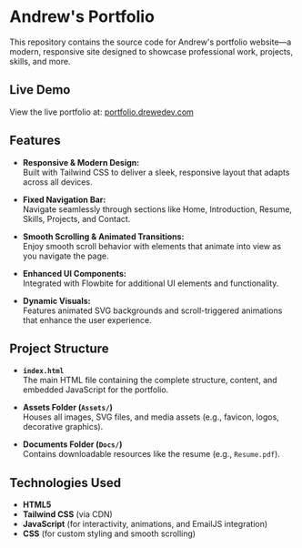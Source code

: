 # Andrew's Portfolio

This repository contains the source code for Andrew's portfolio website—a modern, responsive site designed to showcase professional work, projects, skills, and more.

## Live Demo

View the live portfolio at: [portfolio.drewedev.com](https://portfolio.drewedev.com)

## Features

- **Responsive & Modern Design:**  
  Built with Tailwind CSS to deliver a sleek, responsive layout that adapts across all devices.
  
- **Fixed Navigation Bar:**  
  Navigate seamlessly through sections like Home, Introduction, Resume, Skills, Projects, and Contact.
  
- **Smooth Scrolling & Animated Transitions:**  
  Enjoy smooth scroll behavior with elements that animate into view as you navigate the page.
  
- **Enhanced UI Components:**  
  Integrated with Flowbite for additional UI elements and functionality.
  
  
- **Dynamic Visuals:**  
  Features animated SVG backgrounds and scroll-triggered animations that enhance the user experience.

## Project Structure

- **`index.html`**  
  The main HTML file containing the complete structure, content, and embedded JavaScript for the portfolio.

- **Assets Folder (`Assets/`)**  
  Houses all images, SVG files, and media assets (e.g., favicon, logos, decorative graphics).

- **Documents Folder (`Docs/`)**  
  Contains downloadable resources like the resume (e.g., `Resume.pdf`).

## Technologies Used

- **HTML5**
- **Tailwind CSS** (via CDN)
- **JavaScript** (for interactivity, animations, and EmailJS integration)
- **CSS** (for custom styling and smooth scrolling)
